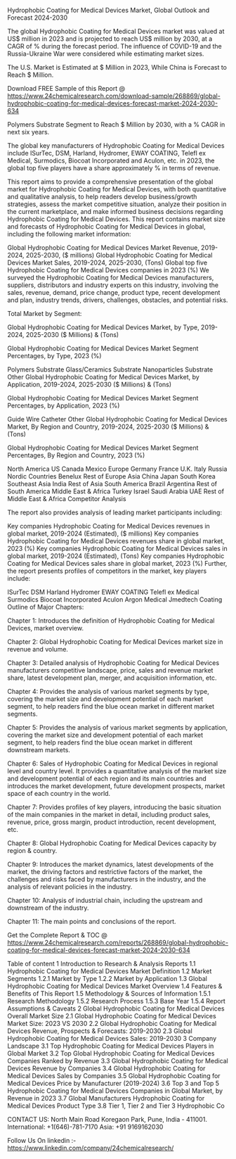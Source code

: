 Hydrophobic Coating for Medical Devices Market, Global Outlook and Forecast 2024-2030

The global Hydrophobic Coating for Medical Devices market was valued at US$ million in 2023 and is projected to reach US$ million by 2030, at a CAGR of % during the forecast period. The influence of COVID-19 and the Russia-Ukraine War were considered while estimating market sizes.

The U.S. Market is Estimated at $ Million in 2023, While China is Forecast to Reach $ Million.

Download FREE Sample of this Report @ https://www.24chemicalresearch.com/download-sample/268869/global-hydrophobic-coating-for-medical-devices-forecast-market-2024-2030-634

Polymers Substrate Segment to Reach $ Million by 2030, with a % CAGR in next six years.

The global key manufacturers of Hydrophobic Coating for Medical Devices include ISurTec, DSM, Harland, Hydromer, EWAY COATING, Telefl ex Medical, Surmodics, Biocoat Incorporated and Aculon, etc. in 2023, the global top five players have a share approximately % in terms of revenue.

This report aims to provide a comprehensive presentation of the global market for Hydrophobic Coating for Medical Devices, with both quantitative and qualitative analysis, to help readers develop business/growth strategies, assess the market competitive situation, analyze their position in the current marketplace, and make informed business decisions regarding Hydrophobic Coating for Medical Devices. This report contains market size and forecasts of Hydrophobic Coating for Medical Devices in global, including the following market information:

Global Hydrophobic Coating for Medical Devices Market Revenue, 2019-2024, 2025-2030, ($ millions)
Global Hydrophobic Coating for Medical Devices Market Sales, 2019-2024, 2025-2030, (Tons)
Global top five Hydrophobic Coating for Medical Devices companies in 2023 (%)
We surveyed the Hydrophobic Coating for Medical Devices manufacturers, suppliers, distributors and industry experts on this industry, involving the sales, revenue, demand, price change, product type, recent development and plan, industry trends, drivers, challenges, obstacles, and potential risks.

Total Market by Segment:

Global Hydrophobic Coating for Medical Devices Market, by Type, 2019-2024, 2025-2030 ($ Millions) & (Tons)

Global Hydrophobic Coating for Medical Devices Market Segment Percentages, by Type, 2023 (%)

Polymers Substrate
Glass/Ceramics Substrate
Nanoparticles Substrate
Other
Global Hydrophobic Coating for Medical Devices Market, by Application, 2019-2024, 2025-2030 ($ Millions) & (Tons)

Global Hydrophobic Coating for Medical Devices Market Segment Percentages, by Application, 2023 (%)

Guide Wire
Catheter
Other
Global Hydrophobic Coating for Medical Devices Market, By Region and Country, 2019-2024, 2025-2030 ($ Millions) & (Tons)

Global Hydrophobic Coating for Medical Devices Market Segment Percentages, By Region and Country, 2023 (%)

North America
US
Canada
Mexico
Europe
Germany
France
U.K.
Italy
Russia
Nordic Countries
Benelux
Rest of Europe
Asia
China
Japan
South Korea
Southeast Asia
India
Rest of Asia
South America
Brazil
Argentina
Rest of South America
Middle East & Africa
Turkey
Israel
Saudi Arabia
UAE
Rest of Middle East & Africa
Competitor Analysis

The report also provides analysis of leading market participants including:

Key companies Hydrophobic Coating for Medical Devices revenues in global market, 2019-2024 (Estimated), ($ millions)
Key companies Hydrophobic Coating for Medical Devices revenues share in global market, 2023 (%)
Key companies Hydrophobic Coating for Medical Devices sales in global market, 2019-2024 (Estimated), (Tons)
Key companies Hydrophobic Coating for Medical Devices sales share in global market, 2023 (%)
Further, the report presents profiles of competitors in the market, key players include:

ISurTec
DSM
Harland
Hydromer
EWAY COATING
Telefl ex Medical
Surmodics
Biocoat Incorporated
Aculon
Argon Medical
Jmedtech Coating
Outline of Major Chapters:

Chapter 1: Introduces the definition of Hydrophobic Coating for Medical Devices, market overview.

Chapter 2: Global Hydrophobic Coating for Medical Devices market size in revenue and volume.

Chapter 3: Detailed analysis of Hydrophobic Coating for Medical Devices manufacturers competitive landscape, price, sales and revenue market share, latest development plan, merger, and acquisition information, etc.

Chapter 4: Provides the analysis of various market segments by type, covering the market size and development potential of each market segment, to help readers find the blue ocean market in different market segments.

Chapter 5: Provides the analysis of various market segments by application, covering the market size and development potential of each market segment, to help readers find the blue ocean market in different downstream markets.

Chapter 6: Sales of Hydrophobic Coating for Medical Devices in regional level and country level. It provides a quantitative analysis of the market size and development potential of each region and its main countries and introduces the market development, future development prospects, market space of each country in the world.

Chapter 7: Provides profiles of key players, introducing the basic situation of the main companies in the market in detail, including product sales, revenue, price, gross margin, product introduction, recent development, etc.

Chapter 8: Global Hydrophobic Coating for Medical Devices capacity by region & country.

Chapter 9: Introduces the market dynamics, latest developments of the market, the driving factors and restrictive factors of the market, the challenges and risks faced by manufacturers in the industry, and the analysis of relevant policies in the industry.

Chapter 10: Analysis of industrial chain, including the upstream and downstream of the industry.

Chapter 11: The main points and conclusions of the report.

Get the Complete Report & TOC @ https://www.24chemicalresearch.com/reports/268869/global-hydrophobic-coating-for-medical-devices-forecast-market-2024-2030-634

Table of content
1 Introduction to Research & Analysis Reports
1.1 Hydrophobic Coating for Medical Devices Market Definition
1.2 Market Segments
1.2.1 Market by Type
1.2.2 Market by Application
1.3 Global Hydrophobic Coating for Medical Devices Market Overview
1.4 Features & Benefits of This Report
1.5 Methodology & Sources of Information
1.5.1 Research Methodology
1.5.2 Research Process
1.5.3 Base Year
1.5.4 Report Assumptions & Caveats
2 Global Hydrophobic Coating for Medical Devices Overall Market Size
2.1 Global Hydrophobic Coating for Medical Devices Market Size: 2023 VS 2030
2.2 Global Hydrophobic Coating for Medical Devices Revenue, Prospects & Forecasts: 2019-2030
2.3 Global Hydrophobic Coating for Medical Devices Sales: 2019-2030
3 Company Landscape
3.1 Top Hydrophobic Coating for Medical Devices Players in Global Market
3.2 Top Global Hydrophobic Coating for Medical Devices Companies Ranked by Revenue
3.3 Global Hydrophobic Coating for Medical Devices Revenue by Companies
3.4 Global Hydrophobic Coating for Medical Devices Sales by Companies
3.5 Global Hydrophobic Coating for Medical Devices Price by Manufacturer (2019-2024)
3.6 Top 3 and Top 5 Hydrophobic Coating for Medical Devices Companies in Global Market, by Revenue in 2023
3.7 Global Manufacturers Hydrophobic Coating for Medical Devices Product Type
3.8 Tier 1, Tier 2 and Tier 3 Hydrophobic Co

CONTACT US:
North Main Road Koregaon Park, Pune, India - 411001.
International: +1(646)-781-7170
Asia: +91 9169162030

Follow Us On linkedin :- https://www.linkedin.com/company/24chemicalresearch/
